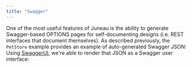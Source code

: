 ```yaml
---
title: "Swagger"
---
```


One of the most useful features of Juneau is the ability to generate Swagger-based OPTIONS pages for self-documenting designs
(i.e. REST interfaces that document themselves).
As described previously, the `PetStore` example provides an example of auto-generated Swagger JSON:
Using [SwaggerUI](../apidocs/org/apache/juneau/dto/swagger/ui/SwaggerUI.html), we're able to render that JSON as a Swagger user interface:
